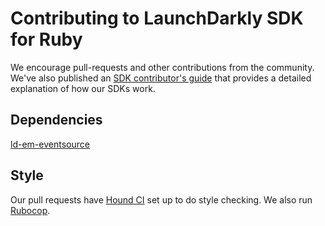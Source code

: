 Contributing to LaunchDarkly SDK for Ruby
=========================================

We encourage pull-requests and other contributions from the community. We've also published an [SDK contributor's guide](http://docs.launchdarkly.com/docs/sdk-contributors-guide) that provides a detailed explanation of how our SDKs work.

Dependencies
------------
[ld-em-eventsource](https://github.com/launchdarkly/em-eventsource)


Style
-----

Our pull requests have [Hound CI](https://houndci.com/) set up to do style checking.
We also run [Rubocop](https://github.com/bbatsov/rubocop).


